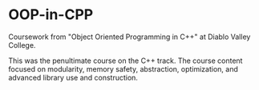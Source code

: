 OOP-in-CPP
==========

Coursework from "Object Oriented Programming in C++" at Diablo Valley College.

This was the penultimate course on the C++ track. The course content focused on
modularity, memory safety, abstraction, optimization, and advanced library
use and construction.
